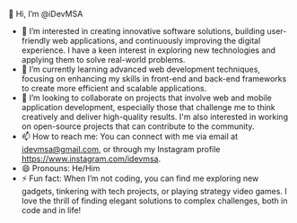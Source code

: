 👋 Hi, I’m @iDevMSA  
- 👀 I’m interested in creating innovative software solutions, building user-friendly web applications, and continuously improving the digital experience. I have a keen interest in exploring new technologies and applying them to solve real-world problems.  
- 🌱 I’m currently learning advanced web development techniques, focusing on enhancing my skills in front-end and back-end frameworks to create more efficient and scalable applications.  
- 💞️ I’m looking to collaborate on projects that involve web and mobile application development, especially those that challenge me to think creatively and deliver high-quality results. I'm also interested in working on open-source projects that can contribute to the community.  
- 📫 How to reach me: You can connect with me via email at idevmsa@gmail.com, or through my Instagram profile https://www.instagram.com/idevmsa.  
- 😄 Pronouns: He/Him  
- ⚡ Fun fact: When I’m not coding, you can find me exploring new gadgets, tinkering with tech projects, or playing strategy video games. I love the thrill of finding elegant solutions to complex challenges, both in code and in life!  
